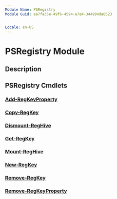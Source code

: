 ```yaml
---
Module Name: PSRegistry
Module Guid: ea7fa35e-49f6-4594-a7e4-344984da0523


Locale: en-US
---
```


# PSRegistry Module
## Description


## PSRegistry Cmdlets
### [Add-RegKeyProperty](Add-RegKeyProperty.md)


### [Copy-RegKey](Copy-RegKey.md)


### [Dismount-RegHive](Dismount-RegHive.md)


### [Get-RegKey](Get-RegKey.md)


### [Mount-RegHive](Mount-RegHive.md)


### [New-RegKey](New-RegKey.md)


### [Remove-RegKey](Remove-RegKey.md)


### [Remove-RegKeyProperty](Remove-RegKeyProperty.md)


